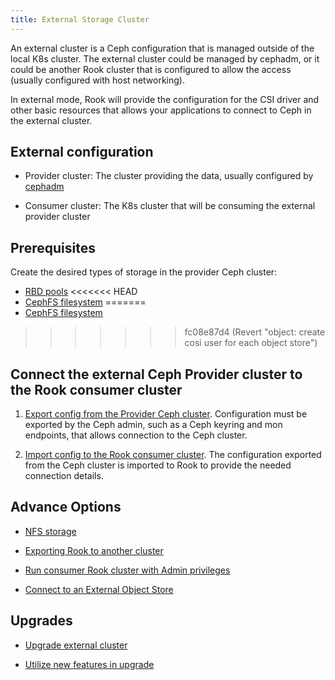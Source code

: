 ```yaml
---
title: External Storage Cluster
---
```


An external cluster is a Ceph configuration that is managed outside of the local K8s cluster. The external cluster could be managed by cephadm, or it could be another Rook cluster that is configured to allow the access (usually configured with host networking).

In external mode, Rook will provide the configuration for the CSI driver and other basic resources that allows your applications to connect to Ceph in the external cluster.

## External configuration

* Provider cluster: The cluster providing the data, usually configured by [cephadm](https://docs.ceph.com/en/pacific/cephadm/#cephadm)

* Consumer cluster: The K8s cluster that will be consuming the external provider cluster

## Prerequisites

Create the desired types of storage in the provider Ceph cluster:

* [RBD pools](https://docs.ceph.com/en/latest/rados/operations/pools/#create-a-pool)
<<<<<<< HEAD
* [CephFS filesystem](https://docs.ceph.com/en/quincy/cephfs/createfs/)
=======
* [CephFS filesystem](https://docs.ceph.com/en/latest/cephfs/createfs/)
>>>>>>> fc08e87d4 (Revert "object: create cosi user for each object store")

## Connect the external Ceph Provider cluster to the Rook consumer cluster

1) [Export config from the Provider Ceph cluster](provider-export.md). Configuration must be exported by the Ceph admin, such as a Ceph keyring and mon endpoints, that allows connection to the Ceph cluster.

2) [Import config to the Rook consumer cluster](consumer-import.md). The configuration exported from the Ceph cluster is imported to Rook to provide the needed connection details.

## Advance Options

* [NFS storage](advance-external.md#nfs-storage)

* [Exporting Rook to another cluster](advance-external.md#exporting-rook-to-another-cluster)

* [Run consumer Rook cluster with Admin privileges](advance-external.md#admin-privileges)

* [Connect to an External Object Store](advance-external.md#connect-to-an-external-object-store)

## Upgrades

* [Upgrade external cluster](upgrade-external.md#upgrade-external-cluster)

* [Utilize new features in upgrade](upgrade-external.md#upgrade-cluster-to-utilize-new-feature)
